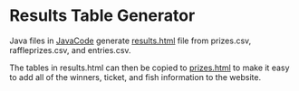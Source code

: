# Results Table Generator

Java files in [JavaCode](https://github.com/uwec-recreation/uwec-recreation.github.io/tree/master/results-table-generator/JavaCode) generate [results.html](https://github.com/uwec-recreation/uwec-recreation.github.io/blob/master/results-table-generator/results.html) file from prizes.csv, raffleprizes.csv, and entries.csv.

The tables in results.html can then be copied to [prizes.html](https://github.com/uwec-recreation/uwec-recreation.github.io/blob/master/prizes.html) to make it easy to add all of the winners, ticket, and fish information to the website.
